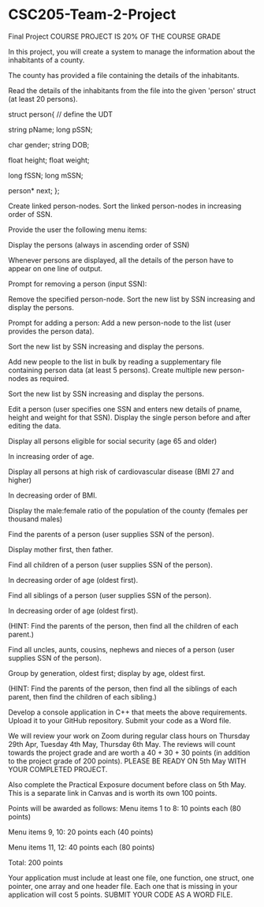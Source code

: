 # CSC205-Team-2-Project
Final Project
COURSE PROJECT IS 20% OF THE COURSE GRADE

In this project, you will create a system to manage the information about the inhabitants of a county.

The county has provided a file containing the details of the inhabitants.

Read the details of the inhabitants from the file into the given 'person' struct (at least 20 persons).

struct person{ // define the UDT

string pName;
long pSSN; 

char gender; 
string DOB;

float height; 
float weight;

long fSSN;
long mSSN;


person* next;
};

Create linked person-nodes. Sort the linked person-nodes in increasing order of SSN.

Provide the user the following menu items:

Display the persons (always in ascending order of SSN)

Whenever persons are displayed, all the details of the person have to appear on one line of output.

Prompt for removing a person (input SSN):

Remove the specified person-node. Sort the new list by SSN increasing and display the persons.

Prompt for adding a person:
Add a new person-node to the list (user provides the person data).

Sort the new list by SSN increasing and display the persons.

Add new people to the list in bulk by reading a supplementary file containing person data (at least 5 persons).
Create multiple new person-nodes as required.

Sort the new list by SSN increasing and display the persons.

Edit a person (user specifies one SSN and enters new details of pname, height and weight for that SSN).
Display the single person before and after editing the data.

Display all persons eligible for social security (age 65 and older)

In increasing order of age.

Display all persons at high risk of cardiovascular disease (BMI 27 and higher)

In decreasing order of BMI.

Display the male:female ratio of the population of the county (females per thousand males)

Find the parents of a person (user supplies SSN of the person).

Display mother first, then father.

Find all children of a person (user supplies SSN of the person).

In decreasing order of age (oldest first).

Find all siblings of a person (user supplies SSN of the person).

In decreasing order of age (oldest first).

(HINT: Find the parents of the person, then find all the children of each parent.)

Find all uncles, aunts, cousins, nephews and nieces of a person (user supplies SSN of the person).

Group by generation, oldest first; display by age, oldest first.

(HINT: Find the parents of the person, then find all the siblings of each parent, then find the children of each sibling.)

Develop a console application in C++ that meets the above requirements. Upload it to your GitHub repository. Submit your code as a Word file.

We will review your work on Zoom during regular class hours on Thursday 29th Apr, Tuesday 4th May, Thursday 6th May. The reviews will count towards the project grade and are worth a 40 + 30 + 30 points (in addition to the project grade of 200 points). PLEASE BE READY ON 5th May WITH YOUR COMPLETED PROJECT.

Also complete the Practical Exposure document before class on 5th May. This is a separate link in Canvas and is worth its own 100 points.

Points will be awarded as follows: Menu items 1 to 8: 10 points each (80 points)

Menu items 9, 10: 20 points each (40 points)

Menu items 11, 12: 40 points each (80 points)

Total: 200 points

Your application must include at least one file, one function, one struct, one pointer, one array and one header file. Each one that is missing in your application will cost 5 points. SUBMIT YOUR CODE AS A WORD FILE.
